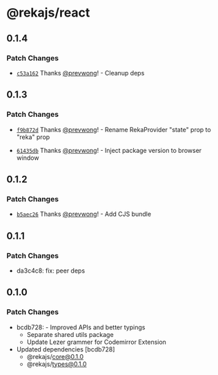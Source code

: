 # @rekajs/react

## 0.1.4

### Patch Changes

- [`c53a162`](https://github.com/prevwong/reka.js/commit/c53a16237d3b8834f43a86b94a8b931d6ae4f496) Thanks [@prevwong](https://github.com/prevwong)! - Cleanup deps

## 0.1.3

### Patch Changes

- [`f9b872d`](https://github.com/prevwong/reka.js/commit/f9b872d28f18406b389d42c684a15c375e8a89d2) Thanks [@prevwong](https://github.com/prevwong)! - Rename RekaProvider "state" prop to "reka" prop

- [`61435db`](https://github.com/prevwong/reka.js/commit/61435dbfb88326eabe7857e43318a45459b08343) Thanks [@prevwong](https://github.com/prevwong)! - Inject package version to browser window

## 0.1.2

### Patch Changes

- [`b5aec26`](https://github.com/prevwong/reka.js/commit/b5aec26d55685cbc3ade66a16413ef7bf3f46e4a) Thanks [@prevwong](https://github.com/prevwong)! - Add CJS bundle

## 0.1.1

### Patch Changes

- da3c4c8: fix: peer deps

## 0.1.0

### Patch Changes

- bcdb728: - Improved APIs and better typings
  - Separate shared utils package
  - Update Lezer grammer for Codemirror Extension
- Updated dependencies [bcdb728]
  - @rekajs/core@0.1.0
  - @rekajs/types@0.1.0
